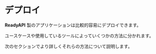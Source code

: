 # デプロイ

**ReadyAPI** 製のアプリケーションは比較的容易にデプロイできます。

ユースケースや使用しているツールによっていくつかの方法に分かれます。

次のセクションでより詳しくそれらの方法について説明します。
